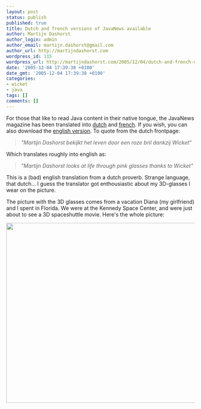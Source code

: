 ```yaml
---
layout: post
status: publish
published: true
title: Dutch and french versions of JavaNews available
author: Martijn Dashorst
author_login: admin
author_email: martijn.dashorst@gmail.com
author_url: http://martijndashorst.com
wordpress_id: 115
wordpress_url: http://martijndashorst.com/2005/12/04/dutch-and-french-versions-of-javanews-available/
date: '2005-12-04 17:39:38 +0100'
date_gmt: '2005-12-04 17:39:38 +0100'
categories:
- wicket
- java
tags: []
comments: []
---
```

<p>
For those that like to read Java content in their native tongue, the JavaNews magazine has been translated into <a href="http://www.javapolis.com/JP05Content/javanews/N_JAVANEWS2005.pdf">dutch</a> and <a href="http://www.javapolis.com/JP05Content/javanews/F_JAVANEWS2005.pdf">french</a>. If you wish, you can also download the <a href="http://www.javapolis.com/JP05Content/javanews/JAVANEWS2005.pdf">english version</a>. To quote from the dutch frontpage:</p>
<blockquote><p><i>"Martijn Dashorst bekijkt het leven door een roze bril dankzij Wicket"</i></p></blockquote>
<p>Which translates roughly into english as:</p>
<blockquote><p><i>"Martijn Dashorst looks at life through pink glasses thanks to Wicket"</i></p></blockquote>
<p>This is a (bad) english translation from a dutch proverb. Strange language, that dutch... I guess the translator got enthousiastic about my 3D-glasses I wear on the picture.</p>
<p>The picture with the 3D glasses comes from a vacation Diana (my girlfriend) and I spent in Florida. We were at the Kennedy Space Center, and were just about to see a 3D spaceshuttle movie. Here's the whole picture:</p>
<p><img src="http://www.jroller.com/resources/d/dashorst/Florida-075.jpg" width="640" height="480"></p>
